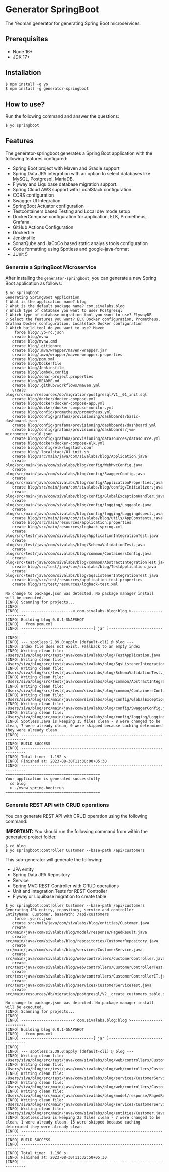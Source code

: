 # Generator SpringBoot
The Yeoman generator for generating Spring Boot microservices.

## Prerequisites
* Node 16+
* JDK 17+

## Installation
```shell
$ npm install -g yo
$ npm install -g generator-springboot
```

## How to use?
Run the following command and answer the questions:

```shell
$ yo springboot
```

## Features
The generator-springboot generates a Spring Boot application with the following features configured:

* Spring Boot project with Maven and Gradle support
* Spring Data JPA integration with an option to select databases like MySQL, Postgresql, MariaDB.
* Flyway and Liquibase database migration support.
* Spring Cloud AWS support with LocalStack configuration.
* CORS configuration
* Swagger UI Integration
* SpringBoot Actuator configuration
* Testcontainers based Testing and Local dev mode setup
* DockerCompose configuration for application, ELK, Prometheus, Grafana
* GitHub Actions Configuration
* Dockerfile
* Jenkinsfile
* SonarQube and JaCoCo based static analysis tools configuration
* Code formatting using Spotless and google-java-format
* JUnit 5

### Generate a SpringBoot Microservice
After installing the `generator-springboot`, you can generate a new Spring Boot application as follows:

```shell
$ yo springboot
Generating SpringBoot Application
? What is the application name? blog
? What is the default package name? com.sivalabs.blog
? Which type of database you want to use? Postgresql
? Which type of database migration tool you want to use? FlywayDB
? Select the features you want? ELK Docker configuration, Prometheus, Grafana Docker configuration, Localstack Docker configuration
? Which build tool do you want to use? Maven
    force blog/.yo-rc.json
   create blog/mvnw
   create blog/mvnw.cmd
   create blog/.gitignore
   create blog/.mvn/wrapper/maven-wrapper.jar
   create blog/.mvn/wrapper/maven-wrapper.properties
   create blog/pom.xml
   create blog/Dockerfile
   create blog/Jenkinsfile
   create blog/lombok.config
   create blog/sonar-project.properties
   create blog/README.md
   create blog/.github/workflows/maven.yml
   create blog/src/main/resources/db/migration/postgresql/V1__01_init.sql
   create blog/docker/docker-compose.yml
   create blog/docker/docker-compose-app.yml
   create blog/docker/docker-compose-monitor.yml
   create blog/config/prometheus/prometheus.yml
   create blog/config/grafana/provisioning/dashboards/basic-dashboard.json
   create blog/config/grafana/provisioning/dashboards/dashboard.yml
   create blog/config/grafana/provisioning/dashboards/jvm-micrometer_rev10.json
   create blog/config/grafana/provisioning/datasources/datasource.yml
   create blog/docker/docker-compose-elk.yml
   create blog/config/elk/logstash.conf
   create blog/.localstack/01_init.sh
   create blog/src/main/java/com/sivalabs/blog/Application.java
   create blog/src/main/java/com/sivalabs/blog/config/WebMvcConfig.java
   create blog/src/main/java/com/sivalabs/blog/config/SwaggerConfig.java
   create blog/src/main/java/com/sivalabs/blog/config/ApplicationProperties.java
   create blog/src/main/java/com/sivalabs/blog/config/Initializer.java
   create blog/src/main/java/com/sivalabs/blog/config/GlobalExceptionHandler.java
   create blog/src/main/java/com/sivalabs/blog/config/logging/Loggable.java
   create blog/src/main/java/com/sivalabs/blog/config/logging/LoggingAspect.java
   create blog/src/main/java/com/sivalabs/blog/utils/AppConstants.java
   create blog/src/main/resources/application.properties
   create blog/src/main/resources/logback-spring.xml
   create blog/src/test/java/com/sivalabs/blog/ApplicationIntegrationTest.java
   create blog/src/test/java/com/sivalabs/blog/SchemaValidationTest.java
   create blog/src/test/java/com/sivalabs/blog/common/ContainersConfig.java
   create blog/src/test/java/com/sivalabs/blog/common/AbstractIntegrationTest.java
   create blog/src/test/java/com/sivalabs/blog/TestApplication.java
   create blog/src/test/java/com/sivalabs/blog/SqsListenerIntegrationTest.java
   create blog/src/test/resources/application-test.properties
   create blog/src/test/resources/logback-test.xml

No change to package.json was detected. No package manager install will be executed.
[INFO] Scanning for projects...
[INFO]
[INFO] -----------------------< com.sivalabs.blog:blog >-----------------------
[INFO] Building blog 0.0.1-SNAPSHOT
[INFO]   from pom.xml
[INFO] --------------------------------[ jar ]---------------------------------
[INFO]
[INFO] --- spotless:2.39.0:apply (default-cli) @ blog ---
[INFO] Index file does not exist. Fallback to an empty index
[INFO] Writing clean file: /Users/siva/blog/src/test/java/com/sivalabs/blog/TestApplication.java
[INFO] Writing clean file: /Users/siva/blog/src/test/java/com/sivalabs/blog/SqsListenerIntegrationTest.java
[INFO] Writing clean file: /Users/siva/blog/src/test/java/com/sivalabs/blog/SchemaValidationTest.java
[INFO] Writing clean file: /Users/siva/blog/src/test/java/com/sivalabs/blog/common/AbstractIntegrationTest.java
[INFO] Writing clean file: /Users/siva/blog/src/test/java/com/sivalabs/blog/common/ContainersConfig.java
[INFO] Writing clean file: /Users/siva/blog/src/main/java/com/sivalabs/blog/config/GlobalExceptionHandler.java
[INFO] Writing clean file: /Users/siva/blog/src/main/java/com/sivalabs/blog/config/SwaggerConfig.java
[INFO] Writing clean file: /Users/siva/blog/src/main/java/com/sivalabs/blog/config/logging/LoggingAspect.java
[INFO] Spotless.Java is keeping 15 files clean - 8 were changed to be clean, 7 were already clean, 0 were skipped because caching determined they were already clean
[INFO] ------------------------------------------------------------------------
[INFO] BUILD SUCCESS
[INFO] ------------------------------------------------------------------------
[INFO] Total time:  1.192 s
[INFO] Finished at: 2023-08-30T11:30:00+05:30
[INFO] ------------------------------------------------------------------------
==========================================
Your application is generated successfully
  cd blog
  > ./mvnw spring-boot:run
==========================================
```

### Generate REST API with CRUD operations
You can generate REST API with CRUD operation using the following command:

**IMPORTANT:** You should run the following command from within the generated project folder.

```shell
$ cd blog
$ yo springboot:controller Customer --base-path /api/customers
```

This sub-generator will generate the following:

* JPA entity
* Spring Data JPA Repository
* Service
* Spring MVC REST Controller with CRUD operations
* Unit and Integration Tests for REST Controller
* Flyway or Liquibase migration to create table

```shell
$ yo springboot:controller Customer --base-path /api/customers
Generating JPA entity, repository, service and controller
EntityName: Customer, basePath: /api/customers
    force .yo-rc.json
   create src/main/java/com/sivalabs/blog/entities/Customer.java
   create src/main/java/com/sivalabs/blog/model/response/PagedResult.java
   create src/main/java/com/sivalabs/blog/repositories/CustomerRepository.java
   create src/main/java/com/sivalabs/blog/services/CustomerService.java
   create src/main/java/com/sivalabs/blog/web/controllers/CustomerController.java
   create src/test/java/com/sivalabs/blog/web/controllers/CustomerControllerTest.java
   create src/test/java/com/sivalabs/blog/web/controllers/CustomerControllerIT.java
   create src/test/java/com/sivalabs/blog/services/CustomerServiceTest.java
   create src/main/resources/db/migration/postgresql/V2__create_customers_table.sql

No change to package.json was detected. No package manager install will be executed.
[INFO] Scanning for projects...
[INFO]
[INFO] -----------------------< com.sivalabs.blog:blog >-----------------------
[INFO] Building blog 0.0.1-SNAPSHOT
[INFO]   from pom.xml
[INFO] --------------------------------[ jar ]---------------------------------
[INFO]
[INFO] --- spotless:2.39.0:apply (default-cli) @ blog ---
[INFO] Writing clean file: /Users/siva/blog/src/test/java/com/sivalabs/blog/web/controllers/CustomerControllerTest.java
[INFO] Writing clean file: /Users/siva/blog/src/test/java/com/sivalabs/blog/web/controllers/CustomerControllerIT.java
[INFO] Writing clean file: /Users/siva/blog/src/test/java/com/sivalabs/blog/services/CustomerServiceTest.java
[INFO] Writing clean file: /Users/siva/blog/src/main/java/com/sivalabs/blog/web/controllers/CustomerController.java
[INFO] Writing clean file: /Users/siva/blog/src/main/java/com/sivalabs/blog/model/response/PagedResult.java
[INFO] Writing clean file: /Users/siva/blog/src/main/java/com/sivalabs/blog/services/CustomerService.java
[INFO] Writing clean file: /Users/siva/blog/src/main/java/com/sivalabs/blog/entities/Customer.java
[INFO] Spotless.Java is keeping 23 files clean - 7 were changed to be clean, 1 were already clean, 15 were skipped because caching determined they were already clean
[INFO] ------------------------------------------------------------------------
[INFO] BUILD SUCCESS
[INFO] ------------------------------------------------------------------------
[INFO] Total time:  1.190 s
[INFO] Finished at: 2023-08-30T11:32:50+05:30
[INFO] ------------------------------------------------------------------------
```

